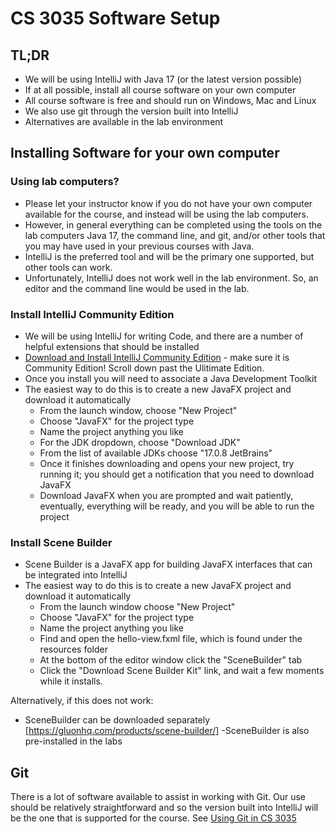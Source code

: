 # CS 3035 Software Setup

## TL;DR

- We will be using IntelliJ with Java 17 (or the latest version possible)
- If at all possible, install all course software on your own computer
- All course software is free and should run on Windows, Mac and Linux
- We also use git through the version built into IntelliJ
- Alternatives are available in the lab environment

## Installing Software for your own computer

### Using lab computers?

 - Please let your instructor know if you do not have your own computer available for the course, and instead will be using the lab computers.
 - However, in general everything can be completed using the tools on the lab computers Java 17, the command line, and git, and/or other tools that you may have used in your previous courses with Java.
 - IntelliJ is the preferred tool and will be the primary one supported, but other tools can work.  
 - Unfortunately, IntelliJ does not work well in the lab environment. So, an editor and the command line would be used in the lab.

### Install IntelliJ Community Edition

- We will be using IntelliJ for writing Code, and there are a number of helpful extensions that should be installed
- [Download and Install IntelliJ Community Edition](https://www.jetbrains.com/idea/download/) - make sure it is Community Edition! Scroll down past the Ulitimate Edition.
- Once you install you will need to associate a Java Development Toolkit
- The easiest way to do this is to create a new JavaFX project and download it automatically
  - From the launch window, choose "New Project"
  - Choose "JavaFX" for the project type
  - Name the project anything you like
  - For the JDK dropdown, choose "Download JDK"
  - From the list of available JDKs choose "17.0.8 JetBrains"
  - Once it finishes downloading and opens your new project, try running it; you should get a notification that you need to download JavaFX
  - Download JavaFX when you are prompted and wait patiently, eventually, everything will be ready, and you will be able to run the project

### Install Scene Builder

- Scene Builder is a JavaFX app for building JavaFX interfaces that can be integrated into IntelliJ
- The easiest way to do this is to create a new JavaFX project and download it automatically
  - From the launch window choose "New Project"
  - Choose "JavaFX" for the project type
  - Name the project anything you like
  - Find and open the hello-view.fxml file, which is found under the resources folder
  - At the bottom of the editor window click the "SceneBuilder" tab
  - Click the "Download Scene Builder Kit" link, and wait a few moments while it installs.

Alternatively, if this does not work:
 - SceneBuilder can be downloaded separately [https://gluonhq.com/products/scene-builder/]
 -SceneBuilder is also pre-installed in the labs

## Git

There is a lot of software available to assist in working with Git. Our use should be relatively straightforward and so the version built into IntelliJ will be the one that is supported for the course. See [Using Git in CS 3035](pages/../CS3035-assignments-with-git.md)
